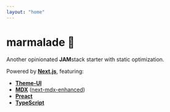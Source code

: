 ```yaml
---
layout: "home"
---
```


# marmalade 🍊

Another opinionated **JAM**stack starter with static optimization.

Powered by [**Next.js**](https://nextjs.org), featuring:

- [**Theme-UI**](https://theme-ui.com/)
- [**MDX**](https://mdxjs.com/) ([next-mdx-enhanced](https://github.com/hashicorp/next-mdx-enhanced))
- [**Preact**](https://preactjs.com/)
- [**TypeScript**](https://typescriptlang.org/)
